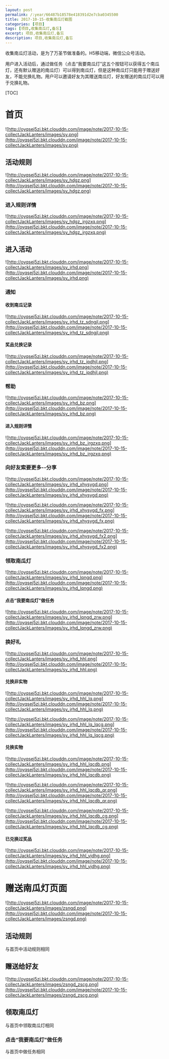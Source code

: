 ```yaml
---
layout: post
permalink: /:year/66487b18578e418391d2e7cba0345500
title: 2017-10-15-收集南瓜灯截图
categories: [项目]
tags: [项目,收集南瓜灯,备忘]
excerpt: 项目,收集南瓜灯,备忘
description: 项目,收集南瓜灯,备忘
---
```


收集南瓜灯活动，是为了万圣节做准备的。H5移动端，微信公众号活动。

用户进入活动后，通过做任务（点击“我要南瓜灯”这五个按钮可以获得五个南瓜灯，还有默认赠送的南瓜灯）可以得到南瓜灯，但是这种南瓜灯只能用于赠送好友，不能兑换礼物。用户可以邀请好友为其赠送南瓜灯，好友赠送的南瓜灯可以用于兑换礼物。

[TOC]



# 首页 # 
![http://oyqsej5zi.bkt.clouddn.com/image/note/2017-10-15-collectJackLanters/images/sy.png](http://oyqsej5zi.bkt.clouddn.com/image/note/2017-10-15-collectJackLanters/images/sy.png)
## 活动规则 ##

![http://oyqsej5zi.bkt.clouddn.com/image/note/2017-10-15-collectJackLanters/images/sy_hdgz.png](http://oyqsej5zi.bkt.clouddn.com/image/note/2017-10-15-collectJackLanters/images/sy_hdgz.png)


### 进入规则详情 ###
![http://oyqsej5zi.bkt.clouddn.com/image/note/2017-10-15-collectJackLanters/images/sy_hdgz_jrgzxq.png](http://oyqsej5zi.bkt.clouddn.com/image/note/2017-10-15-collectJackLanters/images/sy_hdgz_jrgzxq.png)



## 进入活动 ##
![http://oyqsej5zi.bkt.clouddn.com/image/note/2017-10-15-collectJackLanters/images/sy_jrhd.png](http://oyqsej5zi.bkt.clouddn.com/image/note/2017-10-15-collectJackLanters/images/sy_jrhd.png)



### 通知 ###


#### 收到南瓜记录 ####

![http://oyqsej5zi.bkt.clouddn.com/image/note/2017-10-15-collectJackLanters/images/sy_jrhd_tz_sdngjl.png](http://oyqsej5zi.bkt.clouddn.com/image/note/2017-10-15-collectJackLanters/images/sy_jrhd_tz_sdngjl.png)


#### 奖品兑换记录 ####
![http://oyqsej5zi.bkt.clouddn.com/image/note/2017-10-15-collectJackLanters/images/sy_jrhd_tz_jpdhjl.png](http://oyqsej5zi.bkt.clouddn.com/image/note/2017-10-15-collectJackLanters/images/sy_jrhd_tz_jpdhjl.png)


### 帮助 ###
![http://oyqsej5zi.bkt.clouddn.com/image/note/2017-10-15-collectJackLanters/images/sy_jrhd_bz.png](http://oyqsej5zi.bkt.clouddn.com/image/note/2017-10-15-collectJackLanters/images/sy_jrhd_bz.png)

#### 进入规则详情 ####
![http://oyqsej5zi.bkt.clouddn.com/image/note/2017-10-15-collectJackLanters/images/sy_jrhd_bz_jrgzxq.png](http://oyqsej5zi.bkt.clouddn.com/image/note/2017-10-15-collectJackLanters/images/sy_jrhd_bz_jrgzxq.png)


### 向好友索要更多--分享 ###
![http://oyqsej5zi.bkt.clouddn.com/image/note/2017-10-15-collectJackLanters/images/sy_jrhd_xhysygd.png](http://oyqsej5zi.bkt.clouddn.com/image/note/2017-10-15-collectJackLanters/images/sy_jrhd_xhysygd.png)


![http://oyqsej5zi.bkt.clouddn.com/image/note/2017-10-15-collectJackLanters/images/sy_jrhd_xhysygd_fx.png](http://oyqsej5zi.bkt.clouddn.com/image/note/2017-10-15-collectJackLanters/images/sy_jrhd_xhysygd_fx.png)


![http://oyqsej5zi.bkt.clouddn.com/image/note/2017-10-15-collectJackLanters/images/sy_jrhd_xhysygd_fx2.png](http://oyqsej5zi.bkt.clouddn.com/image/note/2017-10-15-collectJackLanters/images/sy_jrhd_xhysygd_fx2.png)


### 领取南瓜灯 ###
![http://oyqsej5zi.bkt.clouddn.com/image/note/2017-10-15-collectJackLanters/images/sy_jrhd_lqngd.png](http://oyqsej5zi.bkt.clouddn.com/image/note/2017-10-15-collectJackLanters/images/sy_jrhd_lqngd.png)




#### 点击“我要南瓜灯”做任务 ####
![http://oyqsej5zi.bkt.clouddn.com/image/note/2017-10-15-collectJackLanters/images/sy_jrhd_lqngd_zrw.png](http://oyqsej5zi.bkt.clouddn.com/image/note/2017-10-15-collectJackLanters/images/sy_jrhd_lqngd_zrw.png)

### 换好礼 ###
![http://oyqsej5zi.bkt.clouddn.com/image/note/2017-10-15-collectJackLanters/images/sy_jrhd_hhl.png](http://oyqsej5zi.bkt.clouddn.com/image/note/2017-10-15-collectJackLanters/images/sy_jrhd_hhl.png)
#### 兑换非实物 ####
![http://oyqsej5zi.bkt.clouddn.com/image/note/2017-10-15-collectJackLanters/images/sy_jrhd_hhl_lq.png](http://oyqsej5zi.bkt.clouddn.com/image/note/2017-10-15-collectJackLanters/images/sy_jrhd_hhl_lq.png)

![http://oyqsej5zi.bkt.clouddn.com/image/note/2017-10-15-collectJackLanters/images/sy_jrhd_hhl_lq_lqcg.png](http://oyqsej5zi.bkt.clouddn.com/image/note/2017-10-15-collectJackLanters/images/sy_jrhd_hhl_lq_lqcg.png)



#### 兑换实物 ####

![http://oyqsej5zi.bkt.clouddn.com/image/note/2017-10-15-collectJackLanters/images/sy_jrhd_hhl_lqcdb.png](http://oyqsej5zi.bkt.clouddn.com/image/note/2017-10-15-collectJackLanters/images/sy_jrhd_hhl_lqcdb.png)


![http://oyqsej5zi.bkt.clouddn.com/image/note/2017-10-15-collectJackLanters/images/sy_jrhd_hhl_lqcdb_qr.png](http://oyqsej5zi.bkt.clouddn.com/image/note/2017-10-15-collectJackLanters/images/sy_jrhd_hhl_lqcdb_qr.png)


![http://oyqsej5zi.bkt.clouddn.com/image/note/2017-10-15-collectJackLanters/images/sy_jrhd_hhl_lqcdb_cg.png](http://oyqsej5zi.bkt.clouddn.com/image/note/2017-10-15-collectJackLanters/images/sy_jrhd_hhl_lqcdb_cg.png)



#### 已兑换过奖品 ####
![http://oyqsej5zi.bkt.clouddn.com/image/note/2017-10-15-collectJackLanters/images/sy_jrhd_hhl_yjdhg.png](http://oyqsej5zi.bkt.clouddn.com/image/note/2017-10-15-collectJackLanters/images/sy_jrhd_hhl_yjdhg.png)





# 赠送南瓜灯页面 #
![http://oyqsej5zi.bkt.clouddn.com/image/note/2017-10-15-collectJackLanters/images/zsngd.png](http://oyqsej5zi.bkt.clouddn.com/image/note/2017-10-15-collectJackLanters/images/zsngd.png)

## 活动规则 ##
与首页中活动规则相同


## 赠送给好友 ##
![http://oyqsej5zi.bkt.clouddn.com/image/note/2017-10-15-collectJackLanters/images/zsngd_zscg.png](http://oyqsej5zi.bkt.clouddn.com/image/note/2017-10-15-collectJackLanters/images/zsngd_zscg.png)



## 领取南瓜灯 ##
与首页中领取南瓜灯相同

### 点击“我要南瓜灯”做任务 ###
与首页中做任务相同
